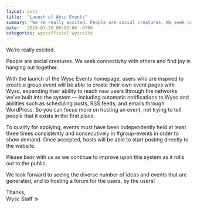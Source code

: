 ```yaml
---
layout: post
title:  "Launch of Wysc Events"
summary: "We’re really excited. People are social creatures. We seek connectivity with others and find joy in hanging out together. With the launch of ..."
date:   2019-07-26 00:00:00 -0700
categories: wyscofficial wyscsite
---
```

We’re really excited.

People are social creatures. We seek connectivity with others and find joy in hanging out together.

With the launch of the Wysc Events homepage, users who are inspired to create a group event will be able to create their own event pages with Wysc, expanding their ability to reach new users through the networks we’ve built into the system — including automatic notifications to Wysc and abilities such as scheduling posts, RSS feeds, and emails through WordPress. So you can focus more on hosting an event, not trying to tell people that it exists in the first place.

To qualify for applying, events must have been independently held at least three times consistently and consecutively in #group-events in order to show demand. Once accepted, hosts will be able to start posting directly to the website.

Please bear with us as we continue to improve upon this system as it rolls out to the public.

We look forward to seeing the diverse number of ideas and events that are generated, and to hosting a forum for the users, by the users!

Thanks,<br>
Wysc Staff ☕